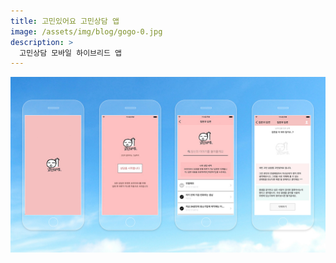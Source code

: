 ```yaml
---
title: 고민있어요 고민상담 앱
image: /assets/img/blog/gogo-0.jpg
description: >
  고민상담 모바일 하이브리드 앱
---
```


![](/assets/img/blog/gogo-2.jpg)